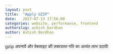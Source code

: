 ```yaml
---
layout: post
title:  "Apply GZIP"
date:   2017-07-13 17:56:00
categories: website, performance, frontend
authorslug: ashish_bardhan
author: Ashish Bardhan
---
```


gzip अपनायें और वेबसाइट की ज़बरदस्त गति का अत्‍यंत लाभ उठायें!